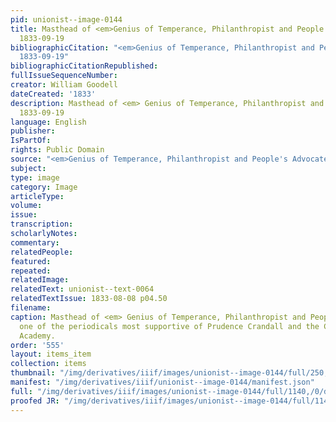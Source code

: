 ```yaml
---
pid: unionist--image-0144
title: Masthead of <em>Genius of Temperance, Philanthropist and People's Advocate</em>,
  1833-09-19
bibliographicCitation: "<em>Genius of Temperance, Philanthropist and People's Advocate</em>,
  1833-09-19"
bibliographicCitationRepublished: 
fullIssueSequenceNumber: 
creator: William Goodell
dateCreated: '1833'
description: Masthead of <em> Genius of Temperance, Philanthropist and People's Advocate</em>,
  1833-09-19
language: English
publisher: 
IsPartOf: 
rights: Public Domain
source: "<em>Genius of Temperance, Philanthropist and People's Advocate</em>, 1833-09-19"
subject: 
type: image
category: Image
articleType: 
volume: 
issue: 
transcription: 
scholarlyNotes: 
commentary: 
relatedPeople: 
featured: 
repeated: 
relatedImage: 
relatedText: unionist--text-0064
relatedTextIssue: 1833-08-08 p04.50
filename: 
caption: Masthead of <em> Genius of Temperance, Philanthropist and People's Advocate</em>,
  one of the periodicals most supportive of Prudence Crandall and the Canterbury Female
  Academy.
order: '555'
layout: items_item
collection: items
thumbnail: "/img/derivatives/iiif/images/unionist--image-0144/full/250,/0/default.jpg"
manifest: "/img/derivatives/iiif/unionist--image-0144/manifest.json"
full: "/img/derivatives/iiif/images/unionist--image-0144/full/1140,/0/default.jpg"
proofed JR: "/img/derivatives/iiif/images/unionist--image-0144/full/1140,/0/default.jpg"
---
```

